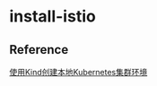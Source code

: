 # install-istio

## Reference

[使用Kind创建本地Kubernetes集群环境](https://technotes.guru/posts/2022/%E4%BD%BF%E7%94%A8kind%E5%88%9B%E5%BB%BA%E6%9C%AC%E5%9C%B0kubernetes%E9%9B%86%E7%BE%A4%E7%8E%AF%E5%A2%83/)

